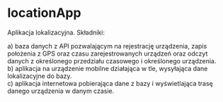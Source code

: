 # locationApp
Aplikacja lokalizacyjna. Składniki:

a) baza danych z API pozwalającym na rejestrację urządzenia, zapis położenia z GPS oraz czasu
zarejestrowanych urządzeń oraz odczyt danych z określonego przedziału czasowego i określonego
urządzenia.\
b) aplikacja na urządzenie mobilne działająca w tle, wysyłająca dane lokalizacyjne do bazy.\
c) aplikacja internetowa pobierająca dane z bazy i wyświetlająca trasę danego urządzenia w danym
czasie.

